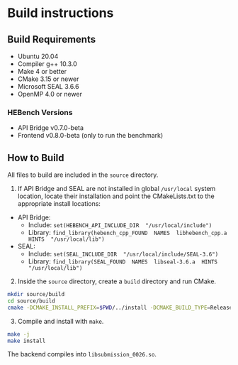 # Build instructions

## Build Requirements

- Ubuntu 20.04
- Compiler g++ 10.3.0
- Make 4 or better
- CMake 3.15 or newer
- Microsoft SEAL 3.6.6
- OpenMP 4.0 or newer

### HEBench Versions

- API Bridge v0.7.0-beta
- Frontend v0.8.0-beta (only to run the benchmark)

## How to Build

All files to build are included in the `source` directory.

1. If API Bridge and SEAL are not installed in global `/usr/local` system location, locate their installation and point the CMakeLists.txt to the appropriate install locations:
  - API Bridge:
    - Include: `set(HEBENCH_API_INCLUDE_DIR  "/usr/local/include")`
    - Library: `find_library(hebench_cpp_FOUND  NAMES  libhebench_cpp.a  HINTS  "/usr/local/lib")`
  - SEAL:
    - Include: `set(SEAL_INCLUDE_DIR  "/usr/local/include/SEAL-3.6")`
    - Library: `find_library(SEAL_FOUND  NAMES  libseal-3.6.a  HINTS  "/usr/local/lib")`
2. Inside the `source` directory, create a `build` directory and run CMake.
```bash
mkdir source/build
cd source/build
cmake -DCMAKE_INSTALL_PREFIX=$PWD/../install -DCMAKE_BUILD_TYPE=Release ..
```
3. Compile and install with `make`.
```bash
make -j
make install
```
The backend compiles into `libsubmission_0026.so`.

